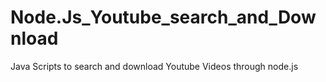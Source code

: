 # Node.Js_Youtube_search_and_Download
Java Scripts to search and download Youtube Videos through node.js
